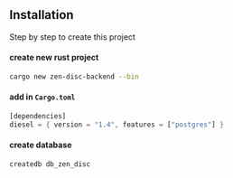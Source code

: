#

## Installation

Step by step to create this project

#### create new rust project

```bash
cargo new zen-disc-backend --bin
```

#### add in `Cargo.toml`

```rust
[dependencies]
diesel = { version = "1.4", features = ["postgres"] }
```

#### create database

```bash
createdb db_zen_disc
```
